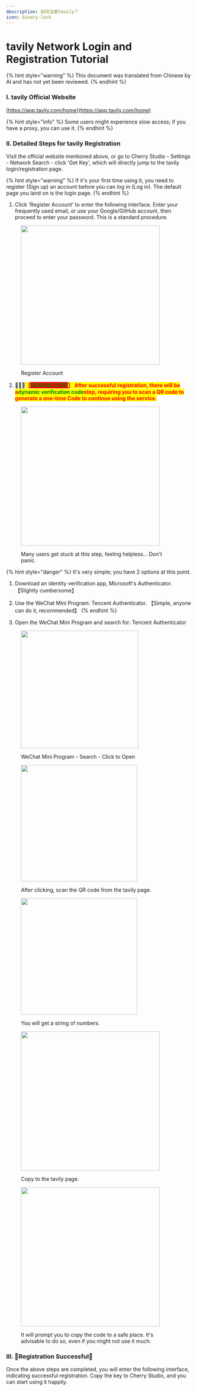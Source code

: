```yaml
---
description: 如何注册tavily？
icon: binary-lock
---
```

# tavily Network Login and Registration Tutorial


{% hint style="warning" %}
This document was translated from Chinese by AI and has not yet been reviewed.
{% endhint %}




### I. tavily Official Website

[https://app.tavily.com/home](https://app.tavily.com/home)

{% hint style="info" %}
Some users might experience slow access; if you have a proxy, you can use it.
{% endhint %}

### II. Detailed Steps for tavily Registration

Visit the official website mentioned above, or go to Cherry Studio - Settings - Network Search - click 'Get Key', which will directly jump to the tavily login/registration page.

{% hint style="warning" %}
If it's your first time using it, you need to register (Sign up) an account before you can log in (Log in). The default page you land on is the login page.
{% endhint %}

1. Click 'Register Account' to enter the following interface. Enter your frequently used email, or use your Google/GitHub account, then proceed to enter your password. This is a standard procedure.

<figure><img src="../../.gitbook/assets/image (117).png" alt="" width="375"><figcaption><p>Register Account</p></figcaption></figure>

2. 🚨🚨🚨<mark style="color:red;">**【**</mark><mark style="color:green;background-color:red;">**CRUCIAL STEP**</mark><mark style="color:red;">**】 After successful registration, there will be a**</mark><mark style="color:green;">**dynamic verification code**</mark><mark style="color:red;">**step, requiring you to scan a QR code to generate a one-time Code to continue using the service.**</mark>

<figure><img src="../../.gitbook/assets/image (118).png" alt="" width="375"><figcaption><p>Many users get stuck at this step, feeling helpless... Don't panic.</p></figcaption></figure>

{% hint style="danger" %}
It's very simple; you have 2 options at this point.

1. Download an identity verification app, Microsoft's Authenticator. 【Slightly cumbersome】
2. Use the WeChat Mini Program: Tencent Authenticator. 【Simple, anyone can do it, recommended】
{% endhint %}

3. Open the WeChat Mini Program and search for: Tencent Authenticator

<figure><img src="../../.gitbook/assets/image (119).png" alt="" width="317"><figcaption><p>WeChat Mini Program - Search - Click to Open</p></figcaption></figure>

<figure><img src="../../.gitbook/assets/image (120).png" alt="" width="314"><figcaption><p>After clicking, scan the QR code from the tavily page.</p></figcaption></figure>

<figure><img src="../../.gitbook/assets/image (123).png" alt="" width="314"><figcaption><p>You will get a string of numbers.</p></figcaption></figure>

<figure><img src="../../.gitbook/assets/image (122).png" alt="" width="375"><figcaption><p>Copy to the tavily page.</p></figcaption></figure>

<figure><img src="../../.gitbook/assets/image (124).png" alt="" width="375"><figcaption><p>It will prompt you to copy the code to a safe place. It's advisable to do so, even if you might not use it much.</p></figcaption></figure>

### III. 🎉Registration Successful🎉

Once the above steps are completed, you will enter the following interface, indicating successful registration. Copy the key to Cherry Studio, and you can start using it happily.

<figure><img src="../../.gitbook/assets/image (114).png" alt=""><figcaption></figcaption></figure>